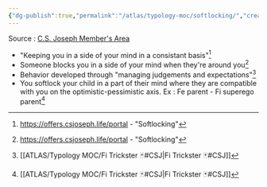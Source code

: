```yaml
---
{"dg-publish":true,"permalink":"/atlas/typology-moc/softlocking/","created":"","updated":""}
---
```



Source : [C.S. Joseph Member's Area](https://offers.csjoseph.life/portal)
- "Keeping you in a side of your mind in a consistant basis"[^2]
- Someone blocks you in a side of your mind when they're around you[^2]
- Behavior developed through "managing judgements and expectations"[^1]
- You softlock your child in a part of their mind where they are compatible with you on the optimistic-pessimistic axis. Ex : Fe parent - Fi superego parent[^1]

[^1]: [[ATLAS/Typology MOC/Fi Trickster 🃏#CSJ\|Fi Trickster 🃏#CSJ]] 
[^2]: https://offers.csjoseph.life/portal - "Softlocking"